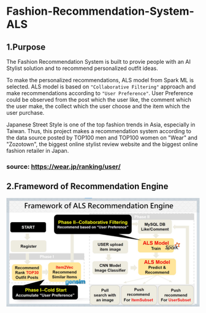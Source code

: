 # Fashion-Recommendation-System-ALS

## 1.Purpose
The Fashion Recommendation System is built to provie people with an AI Stylist solution and to recommend personalized outfit ideas.

To make the personalized recommendations, ALS model from Spark ML is selected. ALS model is based on `"Collaborative Filtering"` approach and make recommendations according to `"User Preference"`. User Preference could be observed from the post which the user like, the comment which the user make, the collect which the user choose and the item which the user purchase.    

Japanese Street Style is one of the top fashion trends in Asia, especially in Taiwan. Thus, this project makes a recommendation system according to the data source posted by TOP100 men and TOP100 women on  "Wear" and "Zozotown", the biggest online stylist review website and the biggest online fashion retailer in Japan. 

### **source: https://wear.jp/ranking/user/**


## 2.Frameword of Recommendation Engine
![image](https://github.com/PikoLab/Fashion-Recommendation-System-ALS/blob/main/Framework-ALS2.jpg)
